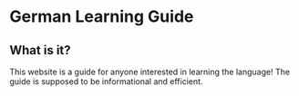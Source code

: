 # German Learning Guide
## What is it?
This website is a guide for anyone interested in learning the language! The guide is supposed to be informational and efficient.
